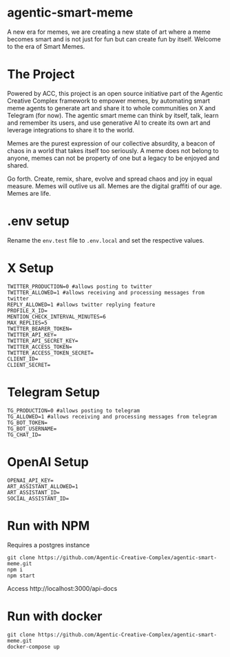 # agentic-smart-meme

A new era for memes, we are creating a new state of art where a meme becomes smart and is not just for fun but can create fun by itself.
Welcome to the era of Smart Memes.

# The Project

Powered by ACC, this project is an open source initiative part of the Agentic Creative Complex framework to empower memes, by automating smart meme agents to generate art and share it to whole communities on X and Telegram (for now). The agentic smart meme can think by itself, talk, learn and remember its users, and use generative AI to create its own art and leverage integrations to share it to the world.

Memes are the purest expression of our collective absurdity, a beacon of chaos in a world that takes itself too seriously. A meme does not belong to anyone, memes can not be property of one but a legacy to be enjoyed and shared.

Go forth. Create, remix, share, evolve and spread chaos and joy in equal measure. Memes will outlive us all. Memes are the digital graffiti of our age. Memes are life.

# .env setup
Rename the `env.test` file to `.env.local` and set the respective values.

# X Setup
```
TWITTER_PRODUCTION=0 #allows posting to twitter
TWITTER_ALLOWED=1 #allows receiving and processing messages from twitter
REPLY_ALLOWED=1 #allows twitter replying feature
PROFILE_X_ID=
MENTION_CHECK_INTERVAL_MINUTES=6
MAX_REPLIES=5
TWITTER_BEARER_TOKEN=
TWITTER_API_KEY=
TWITTER_API_SECRET_KEY=
TWITTER_ACCESS_TOKEN=
TWITTER_ACCESS_TOKEN_SECRET=
CLIENT_ID=
CLIENT_SECRET=
```

# Telegram Setup
```
TG_PRODUCTION=0 #allows posting to telegram
TG_ALLOWED=1 #allows receiving and processing messages from telegram
TG_BOT_TOKEN=
TG_BOT_USERNAME=
TG_CHAT_ID=
```

# OpenAI Setup
```
OPENAI_API_KEY=
ART_ASSISTANT_ALLOWED=1
ART_ASSISTANT_ID=
SOCIAL_ASSISTANT_ID=
```

# Run with NPM
Requires a postgres instance
```
git clone https://github.com/Agentic-Creative-Complex/agentic-smart-meme.git
npm i
npm start
```
Access http://localhost:3000/api-docs

# Run with docker
```
git clone https://github.com/Agentic-Creative-Complex/agentic-smart-meme.git
docker-compose up
```




 
